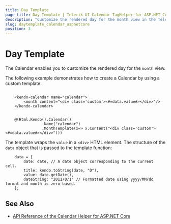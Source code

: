 ```yaml
---
title: Day Template
page_title: Day Template | Telerik UI Calendar TagHelper for ASP.NET Core
description: "Customize the rendered day for the month view in the Telerik UI Calendar TagHelper for ASP.NET Core (MVC 6 or ASP.NET Core MVC)."
slug: daytemplate_calendar_aspnetcore
position: 3
---
```


# Day Template

The Calendar enables you to customize the rendered day for the `month` view.

The following example demonstrates how to create a Calendar by using a custom template.

```tagHelper

    <kendo-calendar name="calendar">
        <month content="<div class='custom'><#=data.value#></div>"/>
    </kendo-calendar>

```
```cshtml

    @(Html.Kendo().Calendar()
                .Name("calendar")
                .MonthTemplate(x=> x.Content("<div class='custom'><#=data.value#></div>")))

```

The template wraps the `value` in a `<div>` HTML element. The structure of the `data` object that is passed to the template function:

```
    data = {
        date: date, // A date object corresponding to the current cell.
        title: kendo.toString(date, "D"),
        value: date.getDate(),
        dateString: "2011/0/1" // Formatted date using yyyy/MM/dd format and month is zero-based.
    };
```

## See Also

* [API Reference of the Calendar Helper for ASP.NET Core](/api/calendar)
